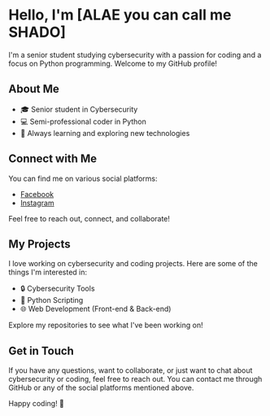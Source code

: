 # Hello, I'm [ALAE you can call me SHADO]

I'm a senior student studying cybersecurity with a passion for coding and a focus on Python programming. Welcome to my GitHub profile!

## About Me

- 🎓 Senior student in Cybersecurity
- 💻 Semi-professional coder in Python
- 🌱 Always learning and exploring new technologies

## Connect with Me

You can find me on various social platforms:

- [Facebook]((https://web.facebook.com/ala.samih))
- [Instagram]((https://www.instagram.com/idk_either_12/))

Feel free to reach out, connect, and collaborate!

## My Projects

I love working on cybersecurity and coding projects. Here are some of the things I'm interested in:

- 🔒 Cybersecurity Tools
- 🐍 Python Scripting
- 🌐 Web Development (Front-end & Back-end)

Explore my repositories to see what I've been working on!

## Get in Touch

If you have any questions, want to collaborate, or just want to chat about cybersecurity or coding, feel free to reach out. You can contact me through GitHub or any of the social platforms mentioned above.

Happy coding! 🚀

<!---
bingoshade/bingoshade is a ✨ special ✨ repository because its `README.md` (this file) appears on your GitHub profile.
You can click the Preview link to take a look at your changes.
--->
